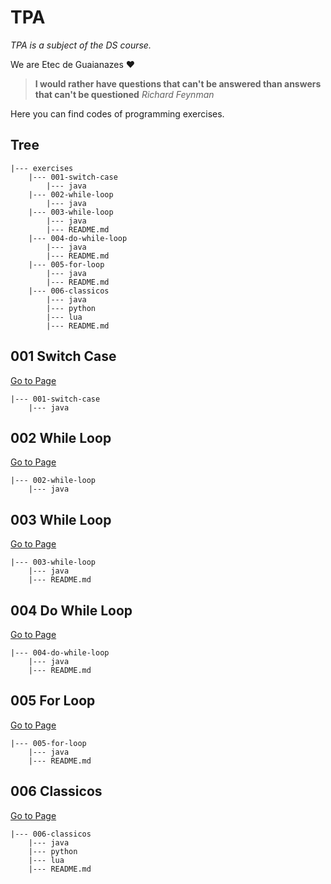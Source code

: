# TPA

*TPA is a subject of the DS course.*

We are Etec de Guaianazes ❤️

> **I would rather have questions that can't be answered than answers that can't be questioned**
*Richard Feynman*
>

Here you can find codes of programming exercises.

## Tree

```
|--- exercises
    |--- 001-switch-case
        |--- java
    |--- 002-while-loop
        |--- java
    |--- 003-while-loop
        |--- java
        |--- README.md
    |--- 004-do-while-loop
        |--- java
        |--- README.md
    |--- 005-for-loop
        |--- java
        |--- README.md
    |--- 006-classicos
        |--- java
        |--- python
        |--- lua
        |--- README.md
```

## 001 Switch Case

<a href="https://github.com/erickDavi320/aulaTPA/tree/main/exercises/001-switch-case">Go to Page</a>

```
|--- 001-switch-case
    |--- java
```

## 002 While Loop

<a href="https://github.com/erickDavi320/aulaTPA/tree/main/exercises/002-while-loop">Go to Page</a>

```
|--- 002-while-loop
    |--- java
```

## 003 While Loop

<a href="https://github.com/erickDavi320/aulaTPA/tree/main/exercises/003-while-loop">Go to Page</a>

```
|--- 003-while-loop
    |--- java
    |--- README.md
```

## 004 Do While Loop

<a href="https://github.com/erickDavi320/aulaTPA/tree/main/exercises/004-do-while-loop">Go to Page</a>

```
|--- 004-do-while-loop
    |--- java
    |--- README.md
```

## 005 For Loop

<a href="https://github.com/erickDavi320/aulaTPA/tree/main/exercises/005-for-loop">Go to Page</a>

```
|--- 005-for-loop
    |--- java
    |--- README.md
```


## 006 Classicos

<a href="https://github.com/erickDavi320/aulaTPA/tree/main/exercises/006-classicos">Go to Page</a>

```
|--- 006-classicos
    |--- java
    |--- python
    |--- lua
    |--- README.md
```

